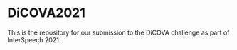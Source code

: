 # DiCOVA2021
This is the repository for our submission to the DiCOVA challenge as part of InterSpeech 2021.
